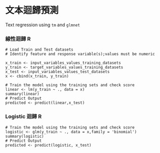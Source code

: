 # 文本迴歸預測

Text regression using `tm` and `glmnet`










### 線性迴歸 R

```
# Load Train and Test datasets
# Identify feature and response variable(s);values must be numeric

x_train <- input_variables_values_training_datasets 
y_train <- target_variables_values_training_datasets 
x_test <- input_variables_values_test_datasets
x <- cbind(x_train, y_train)

# Train the model using the training sets and check score
linear <- lm(y_train ~ ., data = x)
summary(linear)
# Predict Output
predicted <- predict(linear,x_test)
```


### Logistic 迴歸 R

```
# Train the model using the training sets and check score
logistic <- glm(y_train ~ ., data = x,family = 'binomial')
summary(logistic)
# Predict Output
predicted <- predict(logistic, x_test)
```












